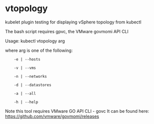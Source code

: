 # vtopology
kubelet plugin testing for displaying vSphere topology from kubectl

The bash script requires gpvc, the VMware govmomi API CLI

Usage: kubectl vtopology arg
  
  where arg is one of the following:
  
        -e | --hosts
        
        -v | --vms
        
        -n | --networks
        
        -d | --datastores
        
        -a | --all
        
        -h | --help
        

Note this tool requires VMware GO API CLI - govc
It can be found here: https://github.com/vmware/govmomi/releases

